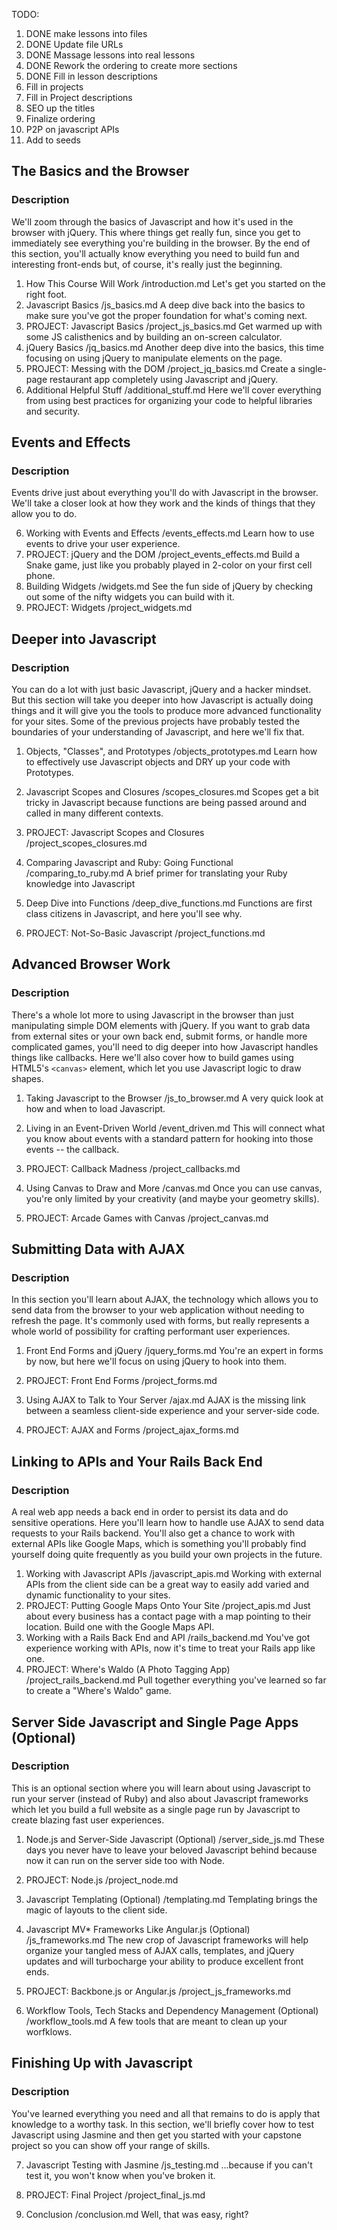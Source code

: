 
TODO:
1. DONE make lessons into files
2. DONE Update file URLs
3. DONE Massage lessons into real lessons
4. DONE Rework the ordering to create more sections
5. DONE Fill in lesson descriptions
6. Fill in projects
7. Fill in Project descriptions
6. SEO up the titles
7. Finalize ordering
8. P2P on javascript APIs
8. Add to seeds

## The Basics and the Browser

### Description

We'll zoom through the basics of Javascript and how it's used in the browser with jQuery.  This where things get really fun, since you get to immediately see everything you're building in the browser.  By the end of this section, you'll actually know everything you need to build fun and interesting front-ends but, of course, it's really just the beginning.

1. How This Course Will Work
    /introduction.md
    Let's get you started on the right foot.
2. Javascript Basics
    /js_basics.md
    A deep dive back into the basics to make sure you've got the proper foundation for what's coming next.
3. PROJECT: Javascript Basics
    /project_js_basics.md
    Get warmed up with some JS calisthenics and by building an on-screen calculator.
4. jQuery Basics
    /jq_basics.md
    Another deep dive into the basics, this time focusing on using jQuery to manipulate elements on the page.
5. PROJECT: Messing with the DOM
    /project_jq_basics.md
    Create a single-page restaurant app completely using Javascript and jQuery.
9. Additional Helpful Stuff
    /additional_stuff.md
    Here we'll cover everything from using best practices for organizing your code to helpful libraries and security.


## Events and Effects

### Description
Events drive just about everything you'll do with Javascript in the browser. We'll take a closer look at how they work and the kinds of things that they allow you to do.

6. Working with Events and Effects
    /events_effects.md
    Learn how to use events to drive your user experience.
7. PROJECT: jQuery and the DOM
    /project_events_effects.md
    Build a Snake game, just like you probably played in 2-color on your first cell phone.
8. Building Widgets
    /widgets.md
    See the fun side of jQuery by checking out some of the nifty widgets you can build with it.
9. PROJECT: Widgets
    /project_widgets.md


## Deeper into Javascript

### Description
You can do a lot with just basic Javascript, jQuery and a hacker mindset.  But this section will take you deeper into how Javascript is actually doing things and it will give you the tools to produce more advanced functionality for your sites.  Some of the previous projects have probably tested the boundaries of your understanding of Javascript, and here we'll fix that.

1. Objects, "Classes", and Prototypes
    /objects_prototypes.md
    Learn how to effectively use Javascript objects and DRY up your code with Prototypes.
2. Javascript Scopes and Closures
    /scopes_closures.md
    Scopes get a bit tricky in Javascript because functions are being passed around and called in many different contexts.
3. PROJECT: Javascript Scopes and Closures
    /project_scopes_closures.md

4. Comparing Javascript and Ruby: Going Functional
    /comparing_to_ruby.md
    A brief primer for translating your Ruby knowledge into Javascript 
5. Deep Dive into Functions
    /deep_dive_functions.md
    Functions are first class citizens in Javascript, and here you'll see why.
6. PROJECT: Not-So-Basic Javascript
    /project_functions.md


## Advanced Browser Work

### Description
There's a whole lot more to using Javascript in the browser than just manipulating simple DOM elements with jQuery.  If you want to grab data from external sites or your own back end, submit forms, or handle more complicated games, you'll need to dig deeper into how Javascript handles things like callbacks.  Here we'll also cover how to build games using HTML5's `<canvas>` element, which let you use Javascript logic to draw shapes.  

1. Taking Javascript to the Browser
    /js_to_browser.md
    A very quick look at how and when to load Javascript.
2. Living in an Event-Driven World
    /event_driven.md
    This will connect what you know about events with a standard pattern for hooking into those events -- the callback.
4. PROJECT: Callback Madness
    /project_callbacks.md

5. Using Canvas to Draw and More
    /canvas.md
    Once you can use canvas, you're only limited by your creativity (and maybe your geometry skills).
6. PROJECT: Arcade Games with Canvas
    /project_canvas.md


## Submitting Data with AJAX

### Description
In this section you'll learn about AJAX, the technology which allows you to send data from the browser to your web application without needing to refresh the page.  It's commonly used with forms, but really represents a whole world of possibility for crafting performant user experiences.

1. Front End Forms and jQuery
    /jquery_forms.md
    You're an expert in forms by now, but here we'll focus on using jQuery to hook into them.
2. PROJECT: Front End Forms
    /project_forms.md

3. Using AJAX to Talk to Your Server
    /ajax.md
    AJAX is the missing link between a seamless client-side experience and your server-side code.
4. PROJECT: AJAX and Forms
    /project_ajax_forms.md


## Linking to APIs and Your Rails Back End

### Description
A real web app needs a back end in order to persist its data and do sensitive operations.  Here you'll learn how to handle use AJAX to send data requests to your Rails backend.  You'll also get a chance to work with external APIs like Google Maps, which is something you'll probably find yourself doing quite frequently as you build your own projects in the future.

1. Working with Javascript APIs
    /javascript_apis.md
    Working with external APIs from the client side can be a great way to easily add varied and dynamic functionality to your sites.
2. PROJECT: Putting Google Maps Onto Your Site
    /project_apis.md
    Just about every business has a contact page with a map pointing to their location.  Build one with the Google Maps API.
3. Working with a Rails Back End and API
    /rails_backend.md
    You've got experience working with APIs, now it's time to treat your Rails app like one.
4. PROJECT: Where's Waldo (A Photo Tagging App)
    /project_rails_backend.md
    Pull together everything you've learned so far to create a "Where's Waldo" game.

## Server Side Javascript and Single Page Apps (Optional)

### Description
This is an optional section where you will learn about using Javascript to run your server (instead of Ruby) and also about Javascript frameworks which let you build a full website as a single page run by Javascript to create blazing fast user experiences.

1. Node.js and Server-Side Javascript (Optional)
    /server_side_js.md
    These days you never have to leave your beloved Javascript behind because now it can run on the server side too with Node.
2. PROJECT: Node.js
    /project_node.md

3. Javascript Templating (Optional)
    /templating.md
    Templating brings the magic of layouts to the client side.
4. Javascript MV* Frameworks Like Angular.js (Optional)
    /js_frameworks.md
    The new crop of Javascript frameworks will help organize your tangled mess of AJAX calls, templates, and jQuery updates and will turbocharge your ability to produce excellent front ends.
5. PROJECT: Backbone.js or Angular.js
    /project_js_frameworks.md

6. Workflow Tools, Tech Stacks and Dependency Management (Optional)
    /workflow_tools.md
    A few tools that are meant to clean up your worfklows.

## Finishing Up with Javascript

### Description
You've learned everything you need and all that remains to do is apply that knowledge to a worthy task.  In this section, we'll briefly cover how to test Javascript using Jasmine and then get you started with your capstone project so you can show off your range of skills.

7. Javascript Testing with Jasmine
    /js_testing.md
    ...because if you can't test it, you won't know when you've broken it.
8. PROJECT: Final Project
    /project_final_js.md

9. Conclusion
    /conclusion.md
    Well, that was easy, right?




























